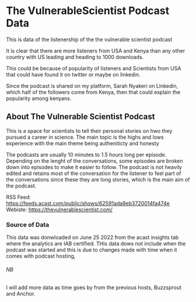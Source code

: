 # The VulnerableScientist Podcast Data
This is data of the listenership of the the vulnerable scientist podcast

It is clear that there are more listeners from USA and Kenya than any other country with US leading and heading to 1000 downloads.

This could be because of popularity of listeners and Scientists from USA that could have found it on twitter or maybe on linkedin. 

Since the podcast is shared on my platform, Sarah Nyakeri on Linkedin, which half of the followers come from Kenya, then that could explain the popularity among kenyans.

## About The Vulnerable Scientist Podcast

This is a space for scientists to tell their personal stories on hwo they pursued a career in science. The main topic is the highs and lows experience with the main theme being autheniticty and honesty

The podcasts are usually 10 minutes to 1.5 hours long per episode. Depending on the lenght of the conversations, some episodes are broken down into episodes to make it easier to follow. The podcast is not heavily edited and retains most of the conversation for the listener to feel part of the conversations since these they are long stories, which is the main aim of the podcast.

RSS Feed: https://feeds.acast.com/public/shows/62591ada9eb3720014fa474e
Webiste: https://thevulnerablescientist.com/

### Source of Data
This data was donwloaded on June 25 2022 from the acast insights tab where the analytics are IAB certified. THis data dows not include when the podcast was started and this is due to changes made with time when it comes with podcast hosting,

###### NB
I will add more data as time goes by from the previous hosts, Buzzsprout and Anchor.
